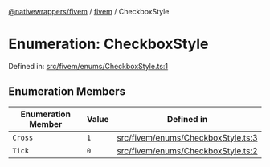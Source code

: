 [@nativewrappers/fivem](../../README.md) / [fivem](../README.md) / CheckboxStyle

# Enumeration: CheckboxStyle

Defined in: [src/fivem/enums/CheckboxStyle.ts:1](https://github.com/nativewrappers/nativewrappers/blob/df8f763f54a2ec439be9cb68f9abf90f9a4d79aa/src/fivem/enums/CheckboxStyle.ts#L1)

## Enumeration Members

| Enumeration Member | Value | Defined in |
| ------ | ------ | ------ |
| <a id="cross"></a> `Cross` | `1` | [src/fivem/enums/CheckboxStyle.ts:3](https://github.com/nativewrappers/nativewrappers/blob/df8f763f54a2ec439be9cb68f9abf90f9a4d79aa/src/fivem/enums/CheckboxStyle.ts#L3) |
| <a id="tick"></a> `Tick` | `0` | [src/fivem/enums/CheckboxStyle.ts:2](https://github.com/nativewrappers/nativewrappers/blob/df8f763f54a2ec439be9cb68f9abf90f9a4d79aa/src/fivem/enums/CheckboxStyle.ts#L2) |
